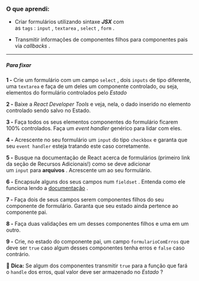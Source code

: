 ### O que aprendi:

- Criar formulários utilizando sintaxe ***JSX*** com as `tags` : `input` , `textarea` , `select` , `form` .

- Transmitir informações de componentes filhos para componentes pais via *callbacks* .

---

##### Para fixar

**1 -** Crie um formulário com um campo `select` , dois `inputs` de tipo diferente, uma `textarea` e faça de um deles um componente controlado, ou seja, elementos do formulário controlados pelo *Estado*

**2 -** Baixe a *React Developer Tools* e veja, nela, o dado inserido no elemento controlado sendo salvo no Estado.

**3 -** Faça todos os seus elementos componentes do formulário ficarem 100% controlados. Faça um *event handler* genérico para lidar com eles.

**4 -** Acrescente no seu formulário um `input` do tipo `checkbox` e garanta que seu `event handler` esteja tratando este caso corretamente.

**5 -** Busque na documentação de React acerca de formulários (primeiro link da seção de Recursos Adicionais!) como se deve adicionar um `input` para **arquivos** . Acrescente um ao seu formulário.

**6 -** Encapsule alguns dos seus campos num `fieldset` . Entenda como ele funciona lendo a [documentação](https://developer.mozilla.org/pt-BR/docs/Web/HTML/Element/fieldset) .

**7 -** Faça dois de seus campos serem componentes filhos do seu componente de formulário. Garanta que seu estado ainda pertence ao componente pai.

**8 -** Faça duas validações em um desses componentes filhos e uma em um outro.

**9 -** Crie, no estado do componente pai, um campo `formularioComErros` que deve ser `true` caso algum desses componentes tenha erros e `false` caso contrário.

🦜 **Dica:** Se algum dos componentes transmitir `true` para a função que fará o `handle` dos erros, qual valor deve ser armazenado no *Estado* ?
